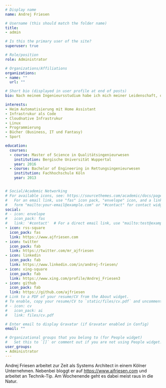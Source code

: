 ```yaml
---
# Display name
name: Andrej Friesen

# Username (this should match the folder name)
title:
- admin

# Is this the primary user of the site?
superuser: true

# Role/position
role: Administrator

# Organizations/Affiliations
organizations:
- name: ""
  url: ""

# Short bio (displayed in user profile at end of posts)
bio: Nach meinem Ingenieursstudium habe ich mich meiner Leidenschaft, der IT gewidmet. Als Systems Architect modernisiere ich die Infrastruktur in einem Kölner Unternehmen und lerne jeden Tag etwas neues.

interests:
- Heim Automatisierung mit Home Assistant
- Infrastrukur als Code
- Cloudnative Infrastrukur
- Linux
- Programmierung
- Bücher (Business, IT und Fantasy)
- Sport

education:
  courses:
  - course: Master of Science in Qualitätsingenieurwesen
    institution: Bergische Universität Wuppertal
    year: 2016
  - course: Bachelor of Engineering in Rettungsingenieurwesen
    institution: Fachhochschule Köln
    year: 2013


# Social/Academic Networking
# For available icons, see: https://sourcethemes.com/academic/docs/page-builder/#icons
#   For an email link, use "fas" icon pack, "envelope" icon, and a link in the
#   form "mailto:your-email@example.com" or "#contact" for contact widget.
social:
# - icon: envelope
#   icon_pack: fas
#   link: '#contact'  # For a direct email link, use "mailto:test@example.org".
- icon: rss-square
  icon_pack: fas
  link: https://www.ajfriesen.com
- icon: twitter
  icon_pack: fab
  link: https://twitter.com/mr_ajfriesen
- icon: linkedin
  icon_pack: fab
  link: https://www.linkedin.com/in/andrej-friesen/
- icon: xing-square
  icon_pack: fab
  link: https://www.xing.com/profile/Andrej_Friesen3
- icon: github
  icon_pack: fab
  link: https://github.com/ajfriesen
# Link to a PDF of your resume/CV from the About widget.
# To enable, copy your resume/CV to `static/files/cv.pdf` and uncomment the lines below.
# - icon: cv
#   icon_pack: ai
#   link: files/cv.pdf

# Enter email to display Gravatar (if Gravatar enabled in Config)
email: ""

# Organizational groups that you belong to (for People widget)
#   Set this to `[]` or comment out if you are not using People widget.
user_groups:
- Administrator
---
```


Andrej Friesen arbeitet zur Zeit als Systems Architect in einem Kölner Unternehmen.
Nebenbei bloggt er auf https://www.ajfriesen.com und arbeitet an Technik-Tip.
Am Wochenende geht es dabei meist raus in die Natur.